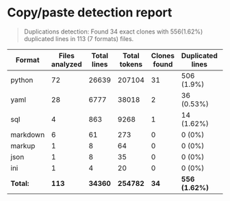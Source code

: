 
# Copy/paste detection report

> Duplications detection: Found 34 exact clones with 556(1.62%) duplicated lines in 113 (7 formats) files.

| Format     | Files analyzed | Total lines | Total tokens | Clones found | Duplicated lines | Duplicated tokens |
| ---------- | -------------- | ----------- | ------------ | ------------ | ---------------- | ----------------- |
| python     | 72             | 26639       | 207104       | 31           | 506 (1.9%)       | 5112 (2.47%)      |
| yaml       | 28             | 6777        | 38018        | 2            | 36 (0.53%)       | 252 (0.66%)       |
| sql        | 4              | 863         | 9268         | 1            | 14 (1.62%)       | 324 (3.5%)        |
| markdown   | 6              | 61          | 273          | 0            | 0 (0%)           | 0 (0%)            |
| markup     | 1              | 8           | 64           | 0            | 0 (0%)           | 0 (0%)            |
| json       | 1              | 8           | 35           | 0            | 0 (0%)           | 0 (0%)            |
| ini        | 1              | 4           | 20           | 0            | 0 (0%)           | 0 (0%)            |
| **Total:** | **113**        | **34360**   | **254782**   | **34**       | **556 (1.62%)**  | **5688 (2.23%)**  |
